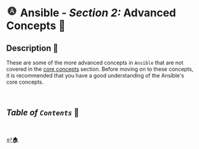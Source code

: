 # <img src="../assets/img/ansible.png" width="30px"> **Ansible** - ***Section 2:*** **Advanced Concepts** 🤯

## **Description** 👀

These are some of the more advanced concepts in `Ansible` that are not covered in the [core concepts](../01-core-concepts/README.md) section. Before moving on to these concepts, it is recommended that you have a good understanding of the Ansible's core concepts.


<br />

## ***Table*** *of* ***`Contents`*** 📜



<br />


[↩️🏠](../README.md)
